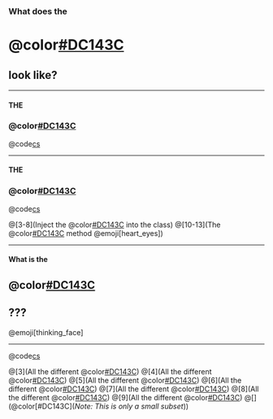 ### What does the
# @color[#DC143C](`FakeFaker`)
## look like?

---

#### THE
### @color[#DC143C](INTERFACE)

@code[cs](sections/structure-of-the-fake-faker/code/IFakeFaker.cs)

---

#### THE
### @color[#DC143C](CLASS)

@code[cs](sections/structure-of-the-fake-faker/code/FakeFaker_slim.cs)

@[3-8](Inject the @color[#DC143C](`IFakerContainer`) into the class)
@[10-13](The @color[#DC143C](`F`) method @emoji[heart_eyes])

---

#### What is the
##  @color[#DC143C](`IFakerContainer`)
## ???
@emoji[thinking_face]

---

@code[cs](sections/structure-of-the-fake-faker/code/IFakerContainer.cs)

@[3](All the different @color[#DC143C](modules))
@[4](All the different @color[#DC143C](modules))
@[5](All the different @color[#DC143C](modules))
@[6](All the different @color[#DC143C](modules))
@[7](All the different @color[#DC143C](modules))
@[8](All the different @color[#DC143C](modules))
@[9](All the different @color[#DC143C](modules))
@[](@color[#DC143C](*Note: This is only a small subset*))
